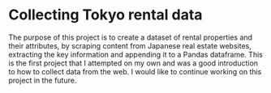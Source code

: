 # Collecting Tokyo rental data
The purpose of this project is to create a dataset of rental properties and their attributes, by scraping content from Japanese real estate websites, extracting the key information and appending it to a Pandas dataframe. This is the first project that I attempted on my own and was a good introduction to how to collect data from the web. I would like to continue working on this project in the future.
